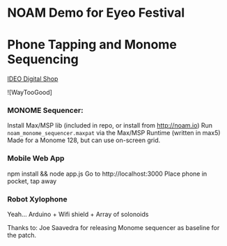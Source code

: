 # NOAM Demo for Eyeo Festival
# Phone Tapping and Monome Sequencing

[IDEO Digital Shop](http://ideo.com/expertise/digital-shop)

![WayTooGood]

### MONOME Sequencer:
Install Max/MSP lib (included in repo, or install from http://noam.io)
Run `noam_monome_sequencer.maxpat` via the Max/MSP Runtime (written in max5)
Made for a Monome 128, but can use on-screen grid.

### Mobile Web App
npm install && node app.js
Go to http://localhost:3000
Place phone in pocket, tap away

### Robot Xylophone
Yeah...
Arduino + Wifi shield + Array of solonoids

Thanks to:
Joe Saavedra for releasing Monome sequencer as baseline for the patch.
